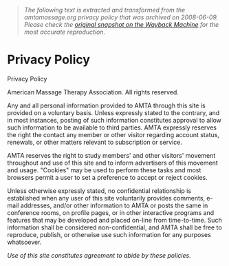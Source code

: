 > *The following text is extracted and transformed from the amtamassage.org privacy policy that was archived on 2008-06-09. Please check the [original snapshot on the Wayback Machine](https://web.archive.org/web/20080609091731id_/http%3A//www.amtamassage.org/privacy.html) for the most accurate reproduction.*

# Privacy Policy

Privacy Policy

American Massage Therapy Association. All rights reserved.

Any and all personal information provided to AMTA through this site is provided on a voluntary basis. Unless expressly stated to the contrary, and in most instances, posting of such information constitutes approval to allow such information to be available to third parties. AMTA expressly reserves the right the contact any member or other visitor regarding account status, renewals, or other matters relevant to subscription or service.

AMTA reserves the right to study members' and other visitors' movement throughout and use of this site and to inform advertisers of this movement and usage. "Cookies" may be used to perform these tasks and most browsers permit a user to set a preference to accept or reject cookies.

Unless otherwise expressly stated, no confidential relationship is established when any user of this site voluntarily provides comments, e-mail addresses, and/or other information to AMTA or posts the same in conference rooms, on profile pages, or in other interactive programs and features that may be developed and placed on-line from time-to-time. Such information shall be considered non-confidential, and AMTA shall be free to reproduce, publish, or otherwise use such information for any purposes whatsoever. 

_Use of this site constitutes agreement to abide by these policies._
